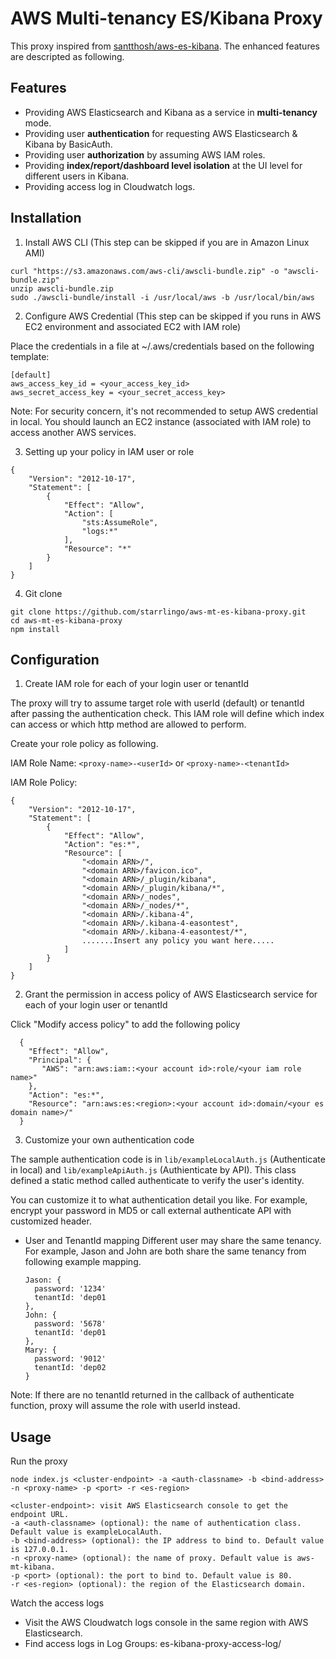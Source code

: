 # AWS Multi-tenancy ES/Kibana Proxy
This proxy inspired from [santthosh/aws-es-kibana](https://github.com/santthosh/aws-es-kibana). The enhanced features are descripted as following.
## Features
* Providing AWS Elasticsearch and Kibana as a service in **multi-tenancy** mode.
* Providing user **authentication** for requesting AWS Elasticsearch & Kibana by BasicAuth.
* Providing user **authorization** by assuming AWS IAM roles.
* Providing **index/report/dashboard level isolation** at the UI level for different users in Kibana.
* Providing access log in Cloudwatch logs.

## Installation
1. Install AWS CLI (This step can be skipped if you are in Amazon Linux AMI)

  ~~~
  curl "https://s3.amazonaws.com/aws-cli/awscli-bundle.zip" -o "awscli-bundle.zip"
  unzip awscli-bundle.zip
  sudo ./awscli-bundle/install -i /usr/local/aws -b /usr/local/bin/aws
  ~~~
2. Configure AWS Credential (This step can be skipped if you runs in AWS EC2 environment and associated EC2 with IAM role)

  Place the credentials in a file at ~/.aws/credentials based on the following template:

  ~~~
  [default]
  aws_access_key_id = <your_access_key_id>
  aws_secret_access_key = <your_secret_access_key>
  ~~~
Note: For security concern, it's not recommended to setup AWS credential in local. 
You should launch an EC2 instance (associated with IAM role) to access another AWS services.

3. Setting up your policy in IAM user or role
  ~~~
  {
      "Version": "2012-10-17",
      "Statement": [
          {
              "Effect": "Allow",
              "Action": [
                  "sts:AssumeRole",
                  "logs:*"
              ],
              "Resource": "*"
          }
      ]
  }
  ~~~
4. Git clone

  ~~~
  git clone https://github.com/starrlingo/aws-mt-es-kibana-proxy.git
  cd aws-mt-es-kibana-proxy
  npm install
  ~~~

## Configuration
1. Create IAM role for each of your login user or tenantId

  The proxy will try to assume target role with userId (default) or tenantId after passing the authentication check.
  This IAM role will define which index can access or which http method are allowed to perform. 

  Create your role policy as following.

  IAM Role Name: `<proxy-name>-<userId>` or `<proxy-name>-<tenantId>`

  IAM Role Policy:
  ~~~
  {
      "Version": "2012-10-17",
      "Statement": [
          {
              "Effect": "Allow",
              "Action": "es:*",
              "Resource": [
                  "<domain ARN>/",
                  "<domain ARN>/favicon.ico",
                  "<domain ARN>/_plugin/kibana",
                  "<domain ARN>/_plugin/kibana/*",
                  "<domain ARN>/_nodes",
                  "<domain ARN>/_nodes/*",
                  "<domain ARN>/.kibana-4",
                  "<domain ARN>/.kibana-4-easontest",
                  "<domain ARN>/.kibana-4-easontest/*",
                  .......Insert any policy you want here.....
              ]
          }
      ]
  }
  ~~~
2. Grant the permission in access policy of AWS Elasticsearch service for each of your login user or tenantId

  Click "Modify access policy" to add the following policy
  ~~~
    {
      "Effect": "Allow",
      "Principal": {
        "AWS": "arn:aws:iam::<your account id>:role/<your iam role name>"
      },
      "Action": "es:*",
      "Resource": "arn:aws:es:<region>:<your account id>:domain/<your es domain name>/"
    }
  ~~~
3. Customize your own authentication code

  The sample authentication code is in `lib/exampleLocalAuth.js` (Authenticate in local) and `lib/exampleApiAuth.js` (Authienticate by API). This class defined a static method called authenticate to verify the user's identity.

  You can customize it to what authentication detail you like. For example, encrypt your password in MD5 or call external authenticate API with customized header.

  * User and TenantId mapping
    Different user may share the same tenancy. For example, Jason and John are both share the same tenancy from following example mapping.

    ~~~
    Jason: {
      password: '1234'
      tenantId: 'dep01
    },
    John: {
      password: '5678'
      tenantId: 'dep01
    },
    Mary: {
      password: '9012'
      tenantId: 'dep02
    }
    ~~~
Note: If there are no tenantId returned in the callback of authenticate function, proxy will assume the role with userId instead.

## Usage
Run the proxy

    node index.js <cluster-endpoint> -a <auth-classname> -b <bind-address> -n <proxy-name> -p <port> -r <es-region>
~~~
<cluster-endpoint>: visit AWS Elasticsearch console to get the endpoint URL.
-a <auth-classname> (optional): the name of authentication class. Default value is exampleLocalAuth.
-b <bind-address> (optional): the IP address to bind to. Default value is 127.0.0.1.
-n <proxy-name> (optional): the name of proxy. Default value is aws-mt-kibana.
-p <port> (optional): the port to bind to. Default value is 80.
-r <es-region> (optional): the region of the Elasticsearch domain.
~~~

Watch the access logs
* Visit the AWS Cloudwatch logs console in the same region with AWS Elasticsearch.
* Find access logs in Log Groups: es-kibana-proxy-access-log/<proxy-name>
